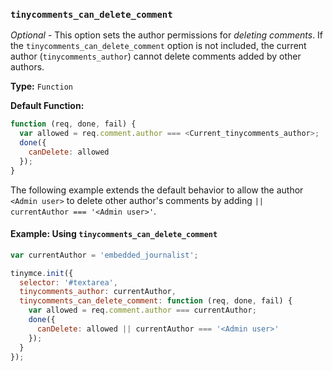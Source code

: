 ### `tinycomments_can_delete_comment`

_Optional_ - This option sets the author permissions for _deleting comments_. If the `tinycomments_can_delete_comment` option is not included, the current author (`tinycomments_author`) cannot delete comments added by other authors.

**Type:** `Function`

**Default Function:**

```js
function (req, done, fail) {
  var allowed = req.comment.author === <Current_tinycomments_author>;
  done({
    canDelete: allowed
  });
}
```

The following example extends the default behavior to allow the author `<Admin user>` to delete other author's comments by adding `|| currentAuthor === '<Admin user>'`.

#### Example: Using `tinycomments_can_delete_comment`

```js
var currentAuthor = 'embedded_journalist';

tinymce.init({
  selector: '#textarea',
  tinycomments_author: currentAuthor,
  tinycomments_can_delete_comment: function (req, done, fail) {
    var allowed = req.comment.author === currentAuthor;
    done({
      canDelete: allowed || currentAuthor === '<Admin user>'
    });
  }
});
```

